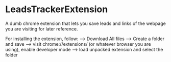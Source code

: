 # LeadsTrackerExtension
A dumb chrome extension that lets you save leads and links of the webpage you are visiting for later reference.

For installing the extension, follow:
--> Download All files --> Create a folder and save --> visit chrome://extensions/ (or whatever browser you are using), enable developer mode 
                                                                                            --> load unpacked extension and select the folder
